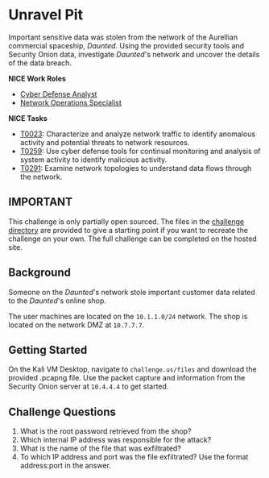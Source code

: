 # Unravel Pit

Important sensitive data was stolen from the network of the Aurellian commercial spaceship, *Daunted*. Using the provided security tools and Security Onion data, investigate *Daunted*'s network and uncover the details of the data breach.

**NICE Work Roles**

- [Cyber Defense Analyst](https://niccs.cisa.gov/workforce-development/nice-framework/)
- [Network Operations Specialist](https://niccs.cisa.gov/workforce-development/nice-framework/)

**NICE Tasks**

- [T0023](https://niccs.cisa.gov/workforce-development/nice-framework/): Characterize and analyze network traffic to identify anomalous activity and potential threats to network resources.
- [T0259](https://niccs.cisa.gov/workforce-development/nice-framework/): Use cyber defense tools for continual monitoring and analysis of system activity to identify malicious activity.
- [T0291](https://niccs.cisa.gov/workforce-development/nice-framework/): Examine network topologies to understand data flows through the network.

## IMPORTANT
This challenge is only partially open sourced. The files in the [challenge directory](./challenge) are provided to give a starting point if you want to recreate the challenge on your own. The full challenge can be completed on the hosted site.

## Background

Someone on the *Daunted*'s network stole important customer data related to the *Daunted*'s online shop.

The user machines are located on the `10.1.1.0/24` network. The shop is located on the network DMZ at `10.7.7.7`.

## Getting Started

On the Kali VM Desktop, navigate to `challenge.us/files` and download the provided .pcapng file. Use the packet capture and information from the Security Onion server at `10.4.4.4` to get started.

## Challenge Questions

1. What is the root password retrieved from the shop?
2. Which internal IP address was responsible for the attack?
3. What is the name of the file that was exfiltrated?
4. To which IP address and port was the file exfiltrated? Use the format address:port in the answer.
